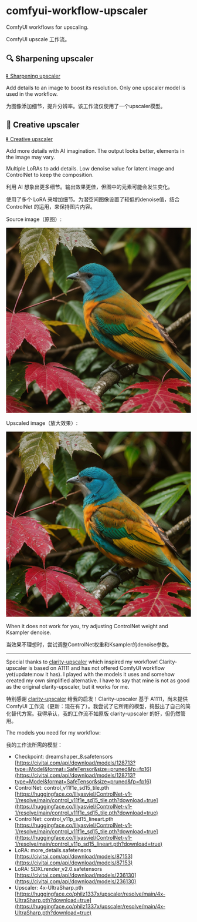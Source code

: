 # comfyui-workflow-upscaler

ComfyUI workflows for upscaling.

ComfyUI upscale 工作流。

## 🔍 Sharpening upscaler

[⏬ Sharpening upscaler](https://github.com/greenzorro/comfyui-workflow-upscaler/blob/main/upscaler-sharpen.json)

Add details to an image to boost its resolution. Only one upscaler model is used in the workflow.

为图像添加细节，提升分辨率。该工作流仅使用了一个upscaler模型。

## 🎨 Creative upscaler

[⏬ Creative upscaler](https://github.com/greenzorro/comfyui-workflow-upscaler/blob/main/upscaler-creative.json)

Add more details with AI imagination. The output looks better, elements in the image may vary.

Multiple LoRAs to add details. Low denoise value for latent image and ControlNet to keep the composition.

利用 AI 想象出更多细节。输出效果更佳，但图中的元素可能会发生变化。

使用了多个 LoRA 来增加细节。为潜空间图像设置了较低的denoise值，结合 ControlNet 的运用，来保持图片内容。

Source image（原图）:

![](https://github.com/greenzorro/comfyui-workflow-upscaler/blob/main/example_source.png?raw=true)

Upscaled image（放大效果）:

![](https://github.com/greenzorro/comfyui-workflow-upscaler/blob/main/example_creative.png?raw=true)

When it does not work for you, try adjusting ControlNet weight and Ksampler denoise.

当效果不理想时，尝试调整ControlNet权重和Ksampler的denoise参数。

---

Special thanks to [clarity-upscaler](https://github.com/philz1337x/clarity-upscaler) which inspired my workflow! Clarity-upscaler is based on A1111 and has not offered ComfyUI workflow yet(update:now it has). I played with the models it uses and somehow created my own simplified alternative. I have to say that mine is not as good as the original clarity-upscaler, but it works for me.

特别感谢 [clarity-upscaler](https://github.com/philz1337x/clarity-upscaler) 给我的启发！Clarity-upscaler 基于 A1111，尚未提供 ComfyUI 工作流（更新：现在有了）。我尝试了它所用的模型，捣鼓出了自己的简化替代方案。我得承认，我的工作流不如原版 clarity-upscaler 的好，但仍然管用。

The models you need for my workflow:

我的工作流所需的模型：

- Checkpoint: dreamshaper_8.safetensors [https://civitai.com/api/download/models/128713?type=Model&format=SafeTensor&size=pruned&fp=fp16](https://civitai.com/api/download/models/128713?type=Model&format=SafeTensor&size=pruned&fp=fp16)
- ControlNet: control_v11f1e_sd15_tile.pth [https://huggingface.co/lllyasviel/ControlNet-v1-1/resolve/main/control_v11f1e_sd15_tile.pth?download=true](https://huggingface.co/lllyasviel/ControlNet-v1-1/resolve/main/control_v11f1e_sd15_tile.pth?download=true)
- ControlNet: control_v11p_sd15_lineart.pth [https://huggingface.co/lllyasviel/ControlNet-v1-1/resolve/main/control_v11f1e_sd15_tile.pth?download=true](https://huggingface.co/lllyasviel/ControlNet-v1-1/resolve/main/control_v11p_sd15_lineart.pth?download=true)
- LoRA: more_details.safetensors [https://civitai.com/api/download/models/87153](https://civitai.com/api/download/models/87153)
- LoRA: SDXLrender_v2.0.safetensors [https://civitai.com/api/download/models/236130](https://civitai.com/api/download/models/236130)
- Upscaler: 4x-UltraSharp.pth [https://huggingface.co/philz1337x/upscaler/resolve/main/4x-UltraSharp.pth?download=true](https://huggingface.co/philz1337x/upscaler/resolve/main/4x-UltraSharp.pth?download=true)
